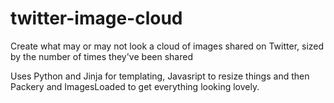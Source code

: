 # twitter-image-cloud
Create what may or may not look a cloud of images shared on Twitter, sized by the number of times they've been shared

Uses Python and Jinja for templating, Javasript to resize things and then Packery and ImagesLoaded to get everything looking lovely.